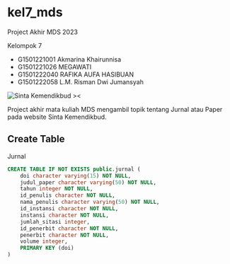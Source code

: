 # kel7_mds
Project Akhir MDS 2023

Kelompok 7
* G1501221001 Akmarina Khairunnisa
* G1501221026 MEGAWATI
* G1501222040 RAFIKA AUFA HASIBUAN
* G1501222058 L.M. Risman Dwi Jumansyah

![Sinta Kemendikbud ><](http://bsdm.unas.ac.id/wp-content/uploads/2022/08/sinta_logo1.png)

Project akhir mata kuliah MDS mengambil topik tentang Jurnal atau Paper pada website Sinta Kemendikbud.

## Create Table
Jurnal

``` sql
CREATE TABLE IF NOT EXISTS public.jurnal (
    doi character varying(15) NOT NULL,
    judul_paper character varying(50) NOT NULL,
    tahun integer NOT NULL,
    id_penulis character NOT NULL,
    nama_penulis character varying(50) NOT NULL,
    id_instansi character NOT NULL,
    instansi character NOT NULL,
    jumlah_sitasi integer,
    id_penerbit character NOT NULL,
    penerbit character NOT NULL,
    volume integer,
    PRIMARY KEY (doi) 
)
```
